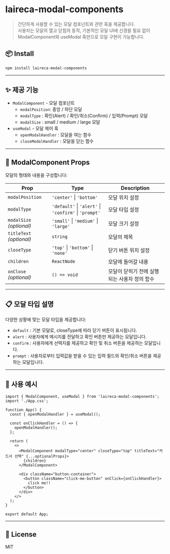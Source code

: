 # laireca-modal-components

> 간단하게 사용할 수 있는 모달 컴포넌트와 관련 훅을 제공합니다.
> <br />
> 사용자는 모달의 열고 닫힘의 동작, 기본적인 모달 UI에 신경쓸 필요 없이 ModalComponent와 useModal 훅만으로 모달 구현이 가능합니다.

## 📦 Install

```bash
npm install laireca-modal-components
```

---

## ✨ 제공 기능

- `ModalComponent` - 모달 컴포넌트
  - `modalPosition`: 중앙 / 하단 모달
  - `modalType` : 확인(Alert) / 확인/취소(Confirm) / 입력(Prompt) 모달
  - `modalSize` : small / medium / large 모달
- `useModal` - 모달 제어 훅
  - `openModalHandler` : 모달을 여는 함수
  - `closeModalHandler` : 모달을 닫는 함수

---

## 🔧 ModalComponent Props

모달의 형태와 내용을 구성합니다:

| Prop                     | Type                                                  | Description                                  |
| ------------------------ | ----------------------------------------------------- | -------------------------------------------- |
| `modalPosition`          | `'center'` \| `'bottom'`                              | 모달 위치 설정                               |
| `modalType`              | `'default'` \| `'alert'` \| `'confirm'` \| `'prompt'` | 모달 타입 설정                               |
| `modalSize` _(optional)_ | `'small'` \| `'medium'` \| `'large'`                  | 모달 크기 설정                               |
| `titleText` _(optional)_ | `string`                                              | 모달의 제목                                  |
| `closeType`              | `'top'` \| `'bottom'` \| `'none'`                     | 닫기 버튼 위치 설정                          |
| `children`               | `ReactNode`                                           | 모달에 들어갈 내용                           |
| `onClose` _(optional)_   | `() => void`                                          | 모달이 닫히기 전에 실행되는 사용자 정의 함수 |

---

## 📋 모달 타입 설명

다양한 상황에 맞는 모달 타입을 제공합니다:

- `default` : 기본 모달로, closeType에 따라 닫기 버튼이 표시됩니다.
- `alert` : 사용자에게 메시지를 전달하고 확인 버튼만 제공하는 모달입니다.
- `confirm` : 사용자에게 선택지를 제공하고 확인 및 취소 버튼을 제공하는 모달입니다.
- `prompt` : 사용자로부터 입력값을 받을 수 있는 입력 필드와 확인/취소 버튼을 제공하는 모달입니다.

---

## 🧪 사용 예시

```tsx
import { ModalComponent, useModal } from 'laireca-modal-components';
import './App.css';

function App() {
  const { openModalHandler } = useModal();

  const onClickHandler = () => {
    openModalHandler();
  };

  return (
    <>
      <ModalComponent modalType="center" closeType="top" titleText="카드사 선택" {...optionalProps}>
        {children}
      </ModalComponent>

      <div className="button-container">
        <button className="click-me-button" onClick={onClickHandler}>
          click me!!
        </button>
      </div>
    </>
  );
}

export default App;
```

---

## 🪪 License

MIT
